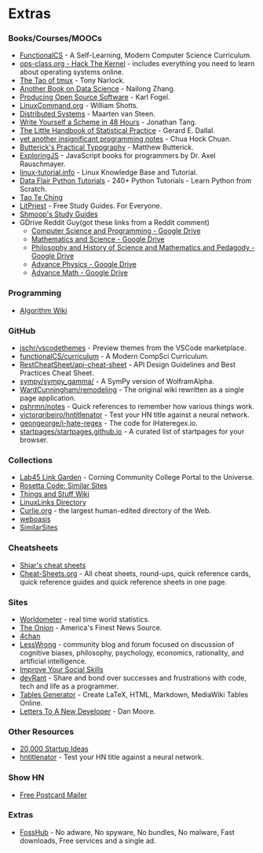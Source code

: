 # Extras

### Books/Courses/MOOCs
- [FunctionalCS](https://functionalcs.github.io/curriculum/) - A Self-Learning, Modern Computer Science Curriculum.
- [ops-class.org - Hack The Kernel](https://www.ops-class.org/) - includes everything you need to learn about operating systems online.
- [The Tao of tmux](https://leanpub.com/the-tao-of-tmux/read) - Tony Narlock.
- [Another Book on Data Science](https://www.anotherbookondatascience.com/) - Nailong Zhang.
- [Producing Open Source Software](https://producingoss.com/en/index.html) - Karl Fogel.
- [LinuxCommand.org](http://www.linuxcommand.org/index.php) - William Shotts.
- [Distributed Systems](https://www.distributed-systems.net/index.php/books/distributed-systems-3rd-edition-2017/) - Maarten van Steen.
- [Write Yourself a Scheme in 48 Hours](https://en.wikibooks.org/wiki/Write_Yourself_a_Scheme_in_48_Hours) - Jonathan Tang.
- [The Little Handbook of Statistical Practice](http://www.jerrydallal.com/LHSP/LHSP.HTM) - Gerard E. Dallal.
- [yet another insignificant programming notes](https://www.ntu.edu.sg/home/ehchua/programming/) - Chua Hock Chuan.
- [Butterick's Practical Typography](https://practicaltypography.com/) - Matthew Butterick.
- [ExploringJS](https://exploringjs.com/) - JavaScript books for programmers by Dr. Axel Rauschmayer.
- [linux-tutorial.info](http://www.linux-tutorial.info/) - Linux Knowledge Base and Tutorial.
- [Data Flair Python Tutorials](https://data-flair.training/blogs/python-tutorials-home/) - 240+ Python Tutorials - Learn Python from Scratch.
- [Tao Te Ching](http://taoteching.org.uk/)
- [LitPriest](https://litpriest.com/) - Free Study Guides. For Everyone.
- [Shmoop's Study Guides](https://www.shmoop.com/study-guides)
- GDrive Reddit Guy(got these links from a Reddit comment)
  - [Computer Science and Programming - Google Drive](https://drive.google.com/drive/folders/0B9XbEQh3jB9pWVBFX0hqTzA0dUU)
  - [Mathematics and Science - Google Drive](https://drive.google.com/drive/folders/0B9XbEQh3jB9pMlRwbC11MjZRYk0)
  - [Philosophy and History of Science and Mathematics and Pedagody - Google Drive](https://drive.google.com/drive/folders/1l4hjiSgO1hTbaQjt9IG1wxQxNi7JtjYE)
  - [Advance Physics - Google Drive](https://drive.google.com/drive/folders/0B9XbEQh3jB9pbzhEX3J0dkhSTTg)
  - [Advance Math - Google Drive](https://drive.google.com/drive/folders/0B9XbEQh3jB9pNkhSVzVoYmRtTHM)


### Programming
- [Algorithm Wiki](https://thimbleby.gitlab.io/algorithm-wiki-site/)

### GitHub
- [jschr/vscodethemes](https://github.com/jschr/vscodethemes) - Preview themes from the VSCode marketplace.
- [functionalCS/curriculum](https://github.com/functionalCS/curriculum) - A Modern CompSci Curriculum.
- [RestCheatSheet/api-cheat-sheet](https://github.com/RestCheatSheet/api-cheat-sheet) - API Design Guidelines and Best Practices Cheat Sheet.
- [sympy/sympy_gamma/](https://github.com/sympy/sympy_gamma/) - A SymPy version of WolframAlpha.
- [WardCunningham/remodeling](https://github.com/WardCunningham/remodeling) - The original wiki rewritten as a single page application.
- [pshrmn/notes](https://github.com/pshrmn/notes) - Quick references to remember how various things work.
- [victorqribeiro/hntitlenator](https://github.com/victorqribeiro/hntitlenator) - Test your HN title against a neural network.
- [geongeorge/i-hate-regex](https://github.com/geongeorge/i-hate-regex) - The code for iHateregex.io.
- [startpages/startpages.github.io](https://github.com/startpages/startpages.github.io) - A curated list of startpages for your browser.

### Collections
- [Lab45 Link Garden](https://lab46.g7n.org/documentation/linkgarden) - Corning Community College Portal to the Universe.
- [Rosetta Code: Similar Sites](https://rosettacode.org/wiki/Help:Similar_Sites)
- [Things and Stuff Wiki](https://wiki.thingsandstuff.org/Resources)
- [LinuxLinks Directory](https://www.linuxlinks.com/links/)
- [Curlie.org](https://www.curlie.org/en) - the largest human-edited directory of the Web.
- [weboasis](https://weboas.is/)
- [SimilarSites](https://www.similarsites.com/)

### Cheatsheets
- [Shiar's cheat sheets](https://sheet.shiar.nl/)
- [Cheat-Sheets.org](http://www.cheat-sheets.org/) -  All cheat sheets, round-ups, quick reference cards, quick reference guides and quick reference sheets in one page.

### Sites
- [Worldometer](https://www.worldometers.info/) - real time world statistics.
- [The Onion](https://www.theonion.com/) - America's Finest News Source.
- [4chan](https://4chan.org/)
- [LessWrong](https://lesswrong.com/) - community blog and forum focused on discussion of cognitive biases, philosophy, psychology, economics, rationality, and artificial intelligence.
- [Improve Your Social Skills](https://www.improveyoursocialskills.com/)
- [devRant](https://devrant.com/) - Share and bond over successes and frustrations with code, tech and life as a programmer.
- [Tables Generator](https://www.tablesgenerator.com/) - Create LaTeX, HTML, Markdown, MediaWiki Tables Online.
- [Letters To A New Developer](https://letterstoanewdeveloper.com/) - Dan Moore.

### Other Resources
- [20,000 Startup Ideas](https://unawaz.github.io/stochastic-hill-climbing/tasks/)
- [hntitlenator](https://victorribeiro.com/hntitlenator) - Test your HN title against a neural network.

### Show HN
- [Free Postcard Mailer](https://postcardmailer.herokuapp.com/)

### Extras
- [FossHub](https://www.fosshub.com/) - No adware, No spyware, No bundles, No malware, Fast downloads, Free services and a single ad.

